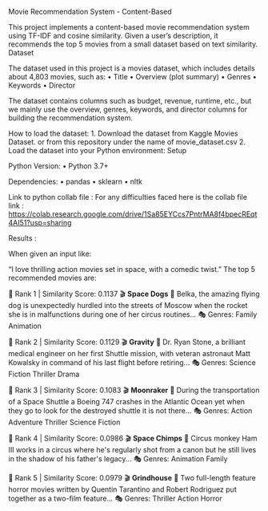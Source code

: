 Movie Recommendation System - Content-Based

This project implements a content-based movie recommendation system using TF-IDF and cosine similarity. Given a user’s description, it recommends the top 5 movies from a small dataset based on text similarity.
Dataset

The dataset used in this project is a movies dataset, which includes details about 4,803 movies, such as:
	•	Title
	•	Overview (plot summary)
	•	Genres
	•	Keywords
	•	Director

The dataset contains columns such as budget, revenue, runtime, etc., but we mainly use the overview, genres, keywords, and director columns for building the recommendation system.

How to load the dataset:
	1.	Download the dataset from Kaggle Movies Dataset. or from this repository under the name of movie_dataset.csv
	2.	Load the dataset into your Python environment:
 Setup

Python Version:
	•	Python 3.7+

 Dependencies:
	•	pandas
	•	sklearn
	•	nltk


Link to python collab file : For any difficulties faced here is the collab file link : https://colab.research.google.com/drive/1Sa85EYCcs7PntrMA8f4bpecREqt4AI51?usp=sharing
  
  Results :

When given an input like:

“I love thrilling action movies set in space, with a comedic twist.”
The top 5 recommended movies are:

🔹 Rank 1 | Similarity Score: 0.1137
🎬 **Space Dogs**
📖 Belka, the amazing flying dog is unexpectedly hurdled into the streets of Moscow when the rocket she is in malfunctions during one of her circus routines...
🎭 Genres: Family Animation

🔹 Rank 2 | Similarity Score: 0.1129
🎬 **Gravity**
📖 Dr. Ryan Stone, a brilliant medical engineer on her first Shuttle mission, with veteran astronaut Matt Kowalsky in command of his last flight before retiring...
🎭 Genres: Science Fiction Thriller Drama

🔹 Rank 3 | Similarity Score: 0.1083
🎬 **Moonraker**
📖 During the transportation of a Space Shuttle a Boeing 747 crashes in the Atlantic Ocean yet when they go to look for the destroyed shuttle it is not there...
🎭 Genres: Action Adventure Thriller Science Fiction

🔹 Rank 4 | Similarity Score: 0.0986
🎬 **Space Chimps**
📖 Circus monkey Ham III works in a circus where he's regularly shot from a canon but he still lives in the shadow of his father's legacy...
🎭 Genres: Animation Family

🔹 Rank 5 | Similarity Score: 0.0979
🎬 **Grindhouse**
📖 Two full-length feature horror movies written by Quentin Tarantino and Robert Rodriguez put together as a two-film feature...
🎭 Genres: Thriller Action Horror
